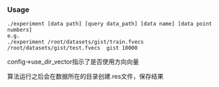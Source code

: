 ### Usage
```
./experiment [data path] [query data_path] [data name] [data point numbers]
e.g. 
./experiment /root/datasets/gist/train.fvecs /root/datasets/gist/test.fvecs  gist 10000
```
config->use_dir_vector指示了是否使用方向向量

算法运行之后会在数据所在的目录创建.res文件，保存结果